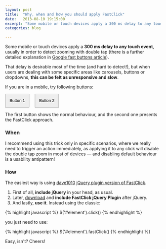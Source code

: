 ```yaml
---
layout: post
title:  "Why, when and how you should apply FastClick"
date:   2013-08-10 19:15:00
excerpt: "Some mobile or touch devices apply a 300 ms delay to any touch event, usually in order to detect zooming"
categories: blog

---
```


Some mobile or touch devices apply a **300 ms delay to any touch event**, usually in order to detect zooming with double tap (there is a further detailed explanation in [Google fast buttons article](http://bit.ly/1eAtuJo)). 

That delay is desirable most of the time (and hard to detect!), but when users are dealing with some specific areas like carousels, buttons or dropdowns, **this can be felt as unresponsive and slow**.

If you are in a mobile, try following buttons:

<p><button class='slowclick' style='margin-right: 1em'>Button 1</button>
<button class='fastclick'>Button 2</button></p>

The first button shows the normal behaviour, and the second one presents the FastClick approach.

<script type="text/javascript" src="/resources/fastclick_example.js" >&nbsp;</script>

<style>
.active { background: #FF9999 !important }
.fastclick, .slowclick { padding: 1em; background: #EEE; border: 1px solid #999 }
.fastclick:focus, .slowclick:focus { background: none; -webkit-tap-highlight-color: #EEE; }
</style>

### When

I recommend using this trick only in specific scenarios, where we really need to trigger an action immediately, as applying it to any click will disable the double tap zoom in most of devices — and disabling default behaviour is a usability antipattern!


### How

The easiest way is using [dave1010](http://bit.ly/15YIIG0) [jQuery plugin version of FastClick](http://bit.ly/15YIC1i).

1. First of all, **include jQuery** in your head, as usual.
2. Later, [download](http://bit.ly/15YJinb) and **include FastClick jQuery Plugin** after jQuery.
3. And lastly, **use it**. Instead using the classic:

{% highlight javascript %}
  $('#element').click()
{% endhighlight %}
 
you just need to use:

{% highlight javascript %}
  $('#element').fastClick()
{% endhighlight %}

Easy, isn't? Cheers!